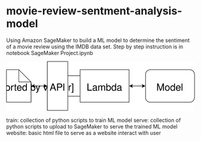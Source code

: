 # movie-review-sentment-analysis-model


Using Amazon SageMaker to build a ML model to determine the sentiment of a movie review using the IMDB data set. Step by step instruction is in notebook SageMaker Project.ipynb



![Architecture Diagram](/Web%20App%20Diagram.svg)


train: collection of python scripts to train ML model
serve: collection of python scripts to upload to SageMaker to serve the trained ML model
website: basic html file to serve as a website interact with user
